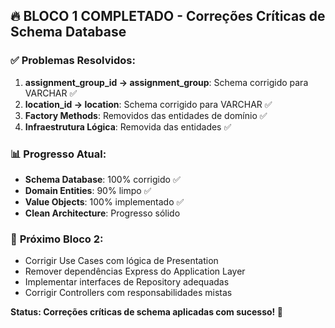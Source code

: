 ## 🔥 **BLOCO 1 COMPLETADO - Correções Críticas de Schema Database**

### ✅ **Problemas Resolvidos:**
1. **assignment_group_id → assignment_group**: Schema corrigido para VARCHAR ✅
2. **location_id → location**: Schema corrigido para VARCHAR ✅  
3. **Factory Methods**: Removidos das entidades de domínio ✅
4. **Infraestrutura Lógica**: Removida das entidades ✅

### 📊 **Progresso Atual:**
- **Schema Database**: 100% corrigido ✅
- **Domain Entities**: 90% limpo ✅
- **Value Objects**: 100% implementado ✅
- **Clean Architecture**: Progresso sólido

### 🎯 **Próximo Bloco 2:**
- Corrigir Use Cases com lógica de Presentation
- Remover dependências Express do Application Layer
- Implementar interfaces de Repository adequadas
- Corrigir Controllers com responsabilidades mistas

**Status: Correções críticas de schema aplicadas com sucesso! 🚀**

